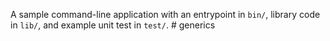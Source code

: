 A sample command-line application with an entrypoint in `bin/`, library code
in `lib/`, and example unit test in `test/`.
#   g e n e r i c s  
 